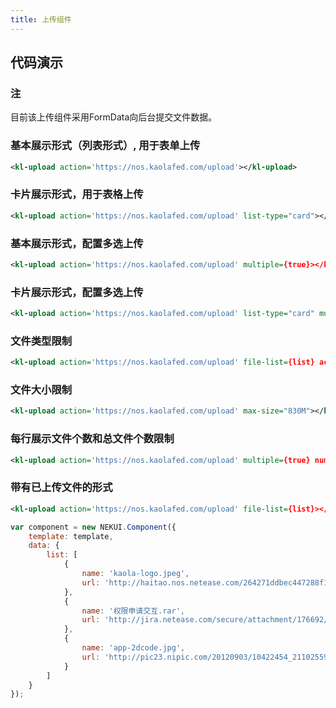 ```yaml
---
title: 上传组件
---
```


## 代码演示

### 注

目前该上传组件采用FormData向后台提交文件数据。

### 基本展示形式（列表形式）, 用于表单上传

<!-- demo_start -->
<div class="m-example"></div>

```xml
<kl-upload action='https://nos.kaolafed.com/upload'></kl-upload>
```
<!-- demo_end -->

### 卡片展示形式，用于表格上传

<!-- demo_start -->
<div class="m-example"></div>

```xml
<kl-upload action='https://nos.kaolafed.com/upload' list-type="card"></kl-upload>
```
<!-- demo_end -->

### 基本展示形式，配置多选上传

<!-- demo_start -->
<div class="m-example"></div>

```xml
<kl-upload action='https://nos.kaolafed.com/upload' multiple={true}></kl-upload>
```
<!-- demo_end -->

### 卡片展示形式，配置多选上传

<!-- demo_start -->
<div class="m-example"></div>

```xml
<kl-upload action='https://nos.kaolafed.com/upload' list-type="card" multiple={true}></kl-upload>
```
<!-- demo_end -->

### 文件类型限制

<!-- demo_start -->
<div class="m-example"></div>

```xml
<kl-upload action='https://nos.kaolafed.com/upload' file-list={list} accept=".jpg,.zip,video/*,audio/*"></kl-upload>
```
<!-- demo_end -->

### 文件大小限制

<!-- demo_start -->
<div class="m-example"></div>

```xml
<kl-upload action='https://nos.kaolafed.com/upload' max-size="830M"></kl-upload>
```
<!-- demo_end -->

### 每行展示文件个数和总文件个数限制

<!-- demo_start -->
<div class="m-example"></div>

```xml
<kl-upload action='https://nos.kaolafed.com/upload' multiple={true} num-limit={15} num-perline={4}></kl-upload>
```
<!-- demo_end -->

### 带有已上传文件的形式

<!-- demo_start -->
<div class="m-example"></div>

```xml
<kl-upload action='https://nos.kaolafed.com/upload' file-list={list}></kl-upload>
```

```javascript
var component = new NEKUI.Component({
    template: template,
    data: {
        list: [
            {
                name: 'kaola-logo.jpeg',
                url: 'http://haitao.nos.netease.com/264271ddbec447288f17aef71119b1f4.png?imageView&thumbnail=220x0&quality=85&v=1'
            },
            {
                name: '权限申请交互.rar',
                url: 'http://jira.netease.com/secure/attachment/176692/%E6%9D%83%E9%99%90%E6%89%B9%E9%87%8F%E7%94%B3%E8%AF%B7%E4%BA%A4%E4%BA%92-%E7%94%B3%E8%AF%B7%E7%AF%AE.rar'
            },
            {
                name: 'app-2dcode.jpg',
                url: 'http://pic23.nipic.com/20120903/10422454_211025593122_2.jpg'
            }
        ]
    }
});
```
<!-- demo_end -->
